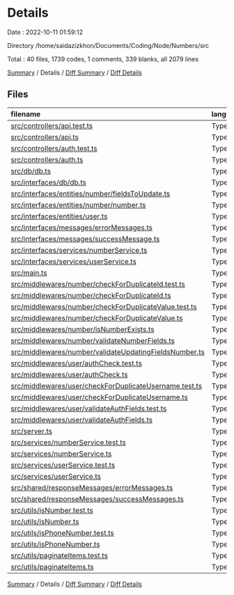 # Details

Date : 2022-10-11 01:59:12

Directory /home/saidazizkhon/Documents/Coding/Node/Numbers/src

Total : 40 files,  1739 codes, 1 comments, 339 blanks, all 2079 lines

[Summary](results.md) / Details / [Diff Summary](diff.md) / [Diff Details](diff-details.md)

## Files
| filename | language | code | comment | blank | total |
| :--- | :--- | ---: | ---: | ---: | ---: |
| [src/controllers/api.test.ts](/src/controllers/api.test.ts) | TypeScript | 273 | 0 | 56 | 329 |
| [src/controllers/api.ts](/src/controllers/api.ts) | TypeScript | 87 | 0 | 10 | 97 |
| [src/controllers/auth.test.ts](/src/controllers/auth.test.ts) | TypeScript | 122 | 0 | 28 | 150 |
| [src/controllers/auth.ts](/src/controllers/auth.ts) | TypeScript | 64 | 0 | 13 | 77 |
| [src/db/db.ts](/src/db/db.ts) | TypeScript | 86 | 0 | 16 | 102 |
| [src/interfaces/db/db.ts](/src/interfaces/db/db.ts) | TypeScript | 14 | 0 | 2 | 16 |
| [src/interfaces/entities/number/fieldsToUpdate.ts](/src/interfaces/entities/number/fieldsToUpdate.ts) | TypeScript | 4 | 0 | 1 | 5 |
| [src/interfaces/entities/number/number.ts](/src/interfaces/entities/number/number.ts) | TypeScript | 7 | 0 | 1 | 8 |
| [src/interfaces/entities/user.ts](/src/interfaces/entities/user.ts) | TypeScript | 9 | 0 | 2 | 11 |
| [src/interfaces/messages/errorMessages.ts](/src/interfaces/messages/errorMessages.ts) | TypeScript | 4 | 0 | 1 | 5 |
| [src/interfaces/messages/successMessage.ts](/src/interfaces/messages/successMessage.ts) | TypeScript | 3 | 0 | 0 | 3 |
| [src/interfaces/services/numberService.ts](/src/interfaces/services/numberService.ts) | TypeScript | 11 | 0 | 2 | 13 |
| [src/interfaces/services/userService.ts](/src/interfaces/services/userService.ts) | TypeScript | 6 | 0 | 2 | 8 |
| [src/main.ts](/src/main.ts) | TypeScript | 28 | 0 | 8 | 36 |
| [src/middlewares/number/checkForDuplicateId.test.ts](/src/middlewares/number/checkForDuplicateId.test.ts) | TypeScript | 51 | 0 | 10 | 61 |
| [src/middlewares/number/checkForDuplicateId.ts](/src/middlewares/number/checkForDuplicateId.ts) | TypeScript | 19 | 1 | 3 | 23 |
| [src/middlewares/number/checkForDuplicateValue.test.ts](/src/middlewares/number/checkForDuplicateValue.test.ts) | TypeScript | 51 | 0 | 10 | 61 |
| [src/middlewares/number/checkForDuplicateValue.ts](/src/middlewares/number/checkForDuplicateValue.ts) | TypeScript | 19 | 0 | 4 | 23 |
| [src/middlewares/number/isNumberExists.ts](/src/middlewares/number/isNumberExists.ts) | TypeScript | 19 | 0 | 4 | 23 |
| [src/middlewares/number/validateNumberFields.ts](/src/middlewares/number/validateNumberFields.ts) | TypeScript | 42 | 0 | 8 | 50 |
| [src/middlewares/number/validateUpdatingFieldsNumber.ts](/src/middlewares/number/validateUpdatingFieldsNumber.ts) | TypeScript | 54 | 0 | 7 | 61 |
| [src/middlewares/user/authCheck.test.ts](/src/middlewares/user/authCheck.test.ts) | TypeScript | 38 | 0 | 7 | 45 |
| [src/middlewares/user/authCheck.ts](/src/middlewares/user/authCheck.ts) | TypeScript | 27 | 0 | 5 | 32 |
| [src/middlewares/user/checkForDuplicateUsername.test.ts](/src/middlewares/user/checkForDuplicateUsername.test.ts) | TypeScript | 46 | 0 | 9 | 55 |
| [src/middlewares/user/checkForDuplicateUsername.ts](/src/middlewares/user/checkForDuplicateUsername.ts) | TypeScript | 19 | 0 | 4 | 23 |
| [src/middlewares/user/validateAuthFields.test.ts](/src/middlewares/user/validateAuthFields.test.ts) | TypeScript | 87 | 0 | 13 | 100 |
| [src/middlewares/user/validateAuthFields.ts](/src/middlewares/user/validateAuthFields.ts) | TypeScript | 42 | 0 | 8 | 50 |
| [src/server.ts](/src/server.ts) | TypeScript | 4 | 0 | 1 | 5 |
| [src/services/numberService.test.ts](/src/services/numberService.test.ts) | TypeScript | 123 | 0 | 24 | 147 |
| [src/services/numberService.ts](/src/services/numberService.ts) | TypeScript | 38 | 0 | 9 | 47 |
| [src/services/userService.test.ts](/src/services/userService.test.ts) | TypeScript | 71 | 0 | 10 | 81 |
| [src/services/userService.ts](/src/services/userService.ts) | TypeScript | 18 | 0 | 4 | 22 |
| [src/shared/responseMessages/errorMessages.ts](/src/shared/responseMessages/errorMessages.ts) | TypeScript | 114 | 0 | 28 | 142 |
| [src/shared/responseMessages/successMessages.ts](/src/shared/responseMessages/successMessages.ts) | TypeScript | 14 | 0 | 5 | 19 |
| [src/utils/isNumber.test.ts](/src/utils/isNumber.test.ts) | TypeScript | 15 | 0 | 5 | 20 |
| [src/utils/isNumber.ts](/src/utils/isNumber.ts) | TypeScript | 3 | 0 | 1 | 4 |
| [src/utils/isPhoneNumber.test.ts](/src/utils/isPhoneNumber.test.ts) | TypeScript | 11 | 0 | 3 | 14 |
| [src/utils/isPhoneNumber.ts](/src/utils/isPhoneNumber.ts) | TypeScript | 4 | 0 | 1 | 5 |
| [src/utils/paginateItems.test.ts](/src/utils/paginateItems.test.ts) | TypeScript | 71 | 0 | 8 | 79 |
| [src/utils/paginateItems.ts](/src/utils/paginateItems.ts) | TypeScript | 21 | 0 | 6 | 27 |

[Summary](results.md) / Details / [Diff Summary](diff.md) / [Diff Details](diff-details.md)